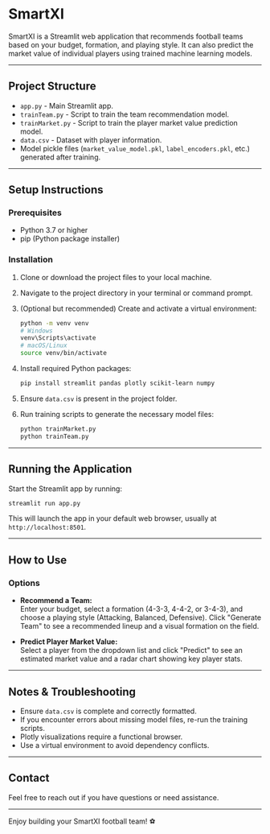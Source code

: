 # SmartXI

SmartXI is a Streamlit web application that recommends football teams based on your budget, formation, and playing style. It can also predict the market value of individual players using trained machine learning models.

---

## Project Structure

- `app.py` - Main Streamlit app.
- `trainTeam.py` - Script to train the team recommendation model.
- `trainMarket.py` - Script to train the player market value prediction model.
- `data.csv` - Dataset with player information.
- Model pickle files (`market_value_model.pkl`, `label_encoders.pkl`, etc.) generated after training.

---

## Setup Instructions

### Prerequisites

- Python 3.7 or higher
- pip (Python package installer)

### Installation

1. Clone or download the project files to your local machine.
2. Navigate to the project directory in your terminal or command prompt.
3. (Optional but recommended) Create and activate a virtual environment:

   ```bash
   python -m venv venv
   # Windows
   venv\Scripts\activate
   # macOS/Linux
   source venv/bin/activate
   ```

4. Install required Python packages:

   ```bash
   pip install streamlit pandas plotly scikit-learn numpy
   ```

5. Ensure `data.csv` is present in the project folder.
6. Run training scripts to generate the necessary model files:

   ```bash
   python trainMarket.py
   python trainTeam.py
   ```

---

## Running the Application

Start the Streamlit app by running:

```bash
streamlit run app.py
```

This will launch the app in your default web browser, usually at `http://localhost:8501`.

---

## How to Use

### Options

- **Recommend a Team:**  
  Enter your budget, select a formation (4-3-3, 4-4-2, or 3-4-3), and choose a playing style (Attacking, Balanced, Defensive). Click "Generate Team" to see a recommended lineup and a visual formation on the field.

- **Predict Player Market Value:**  
  Select a player from the dropdown list and click "Predict" to see an estimated market value and a radar chart showing key player stats.

---

## Notes & Troubleshooting

- Ensure `data.csv` is complete and correctly formatted.
- If you encounter errors about missing model files, re-run the training scripts.
- Plotly visualizations require a functional browser.
- Use a virtual environment to avoid dependency conflicts.

---

## Contact

Feel free to reach out if you have questions or need assistance.

---

Enjoy building your SmartXI football team! ⚽